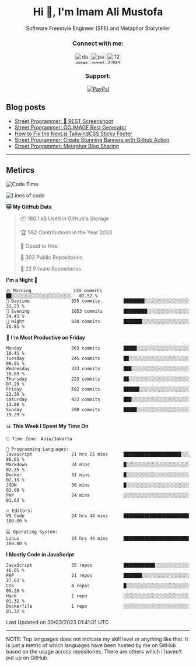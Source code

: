 <h1 align="center">Hi 👋, I'm Imam Ali Mustofa</h1>
<p align="center">Software Freestyle Engineer (SFE) and Metaphor Storyteller</p>

<p align="center">
  <h3 align="center">Connect with me:</h3>
  <p align="center">
  <a href="https://dev.to/darkterminal" target="blank"><img align="center" src="https://raw.githubusercontent.com/rahuldkjain/github-profile-readme-generator/master/src/images/icons/Social/devto.svg" alt="darkterminal" height="30" width="40" /></a>
  <a href="https://twitter.com/panggilmeiam" target="blank"><img align="center" src="https://raw.githubusercontent.com/rahuldkjain/github-profile-readme-generator/master/src/images/icons/Social/twitter.svg" alt="panggilmeiam" height="30" width="40" /></a>
  <a href="https://stackoverflow.com/users/12439522" target="blank"><img align="center" src="https://raw.githubusercontent.com/rahuldkjain/github-profile-readme-generator/master/src/images/icons/Social/stack-overflow.svg" alt="12439522" height="30" width="40" /></a>
  </p>
</p>

<h3 align="center">Support:</h3>
<p align="center">
  <a href="https://www.paypal.me/lazarusalhambra" target="_blank"><img src="https://img.shields.io/static/v1?label=PayPal&message=Donate&color=grey&labelColor=blue&logo=paypal" alt="PayPal"></a>
</p>

## Blog posts
<!-- BLOG-POST-LIST:START -->
- [Street Programmer: 📸 REST Screenshoot](https://dev.to/darkterminal/rest-screenshoot-2a4o)
- [Street Programmer: OG:IMAGE Rest Generator](https://dev.to/darkterminal/street-programmer-ogimage-rest-generator-1jod)
- [How to Fix the Next.js TailwindCSS Sticky Footer](https://dev.to/darkterminal/how-to-fix-the-nextjs-tailwindcss-sticky-footer-1hbk)
- [Street Programmer: Create Stunning Banners with Github Action](https://dev.to/darkterminal/street-programmer-create-stunning-banners-with-github-action-2ljc)
- [Street Programmer: Metaphor Blog Sharing](https://dev.to/darkterminal/street-programmer-metaphor-blog-sharing-fco)
<!-- BLOG-POST-LIST:END -->

---
## Metircs

<!--START_SECTION:waka-->
![Code Time](http://img.shields.io/badge/Code%20Time-1%2C416%20hrs%208%20mins-blue)

![Lines of code](https://img.shields.io/badge/From%20Hello%20World%20I%27ve%20Written-18.7%20million%20lines%20of%20code-blue)

**🐱 My GitHub Data** 

> 📦 180.1 kB Used in GitHub's Storage 
 > 
> 🏆 582 Contributions in the Year 2023
 > 
> 💼 Opted to Hire
 > 
> 📜 302 Public Repositories 
 > 
> 🔑 22 Private Repositories 
 > 
**I'm a Night 🦉** 

```text
🌞 Morning                230 commits         ██░░░░░░░░░░░░░░░░░░░░░░░   07.52 % 
🌆 Daytime                955 commits         ████████░░░░░░░░░░░░░░░░░   31.23 % 
🌃 Evening                1053 commits        █████████░░░░░░░░░░░░░░░░   34.43 % 
🌙 Night                  820 commits         ███████░░░░░░░░░░░░░░░░░░   26.81 % 
```
📅 **I'm Most Productive on Friday** 

```text
Monday                   563 commits         █████░░░░░░░░░░░░░░░░░░░░   18.41 % 
Tuesday                  245 commits         ██░░░░░░░░░░░░░░░░░░░░░░░   08.01 % 
Wednesday                333 commits         ███░░░░░░░░░░░░░░░░░░░░░░   10.89 % 
Thursday                 223 commits         ██░░░░░░░░░░░░░░░░░░░░░░░   07.29 % 
Friday                   682 commits         ██████░░░░░░░░░░░░░░░░░░░   22.30 % 
Saturday                 422 commits         ███░░░░░░░░░░░░░░░░░░░░░░   13.80 % 
Sunday                   590 commits         █████░░░░░░░░░░░░░░░░░░░░   19.29 % 
```


📊 **This Week I Spent My Time On** 

```text
🕑︎ Time Zone: Asia/Jakarta

💬 Programming Languages: 
JavaScript               21 hrs 25 mins      ██████████████████████░░░   86.61 % 
Markdown                 34 mins             █░░░░░░░░░░░░░░░░░░░░░░░░   02.35 % 
Docker                   31 mins             █░░░░░░░░░░░░░░░░░░░░░░░░   02.15 % 
JSON                     30 mins             █░░░░░░░░░░░░░░░░░░░░░░░░   02.09 % 
PHP                      24 mins             ░░░░░░░░░░░░░░░░░░░░░░░░░   01.63 % 

🔥 Editors: 
VS Code                  24 hrs 44 mins      █████████████████████████   100.00 % 

💻 Operating System: 
Linux                    24 hrs 44 mins      █████████████████████████   100.00 % 
```

**I Mostly Code in JavaScript** 

```text
JavaScript               35 repos            ████████████░░░░░░░░░░░░░   46.05 % 
PHP                      21 repos            ███████░░░░░░░░░░░░░░░░░░   27.63 % 
CSS                      4 repos             █░░░░░░░░░░░░░░░░░░░░░░░░   05.26 % 
Hack                     1 repo              ░░░░░░░░░░░░░░░░░░░░░░░░░   01.32 % 
Dockerfile               1 repo              ░░░░░░░░░░░░░░░░░░░░░░░░░   01.32 % 
```




 Last Updated on 30/03/2023 01:41:01 UTC
<!--END_SECTION:waka-->

---
NOTE: Top languages does not indicate my skill level or anything like that. It is just a metric of which languages have been hosted by me on GitHub based on the usage across repositories. There are others which I haven't put up on GitHub.
